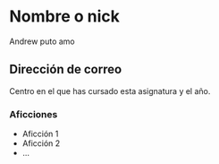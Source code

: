 # Nombre o nick

Andrew puto amo

## Dirección de correo

Centro en el que has cursado esta asignatura y el año.

### Aficciones

- Aficción 1
- Aficción 2
- ...


